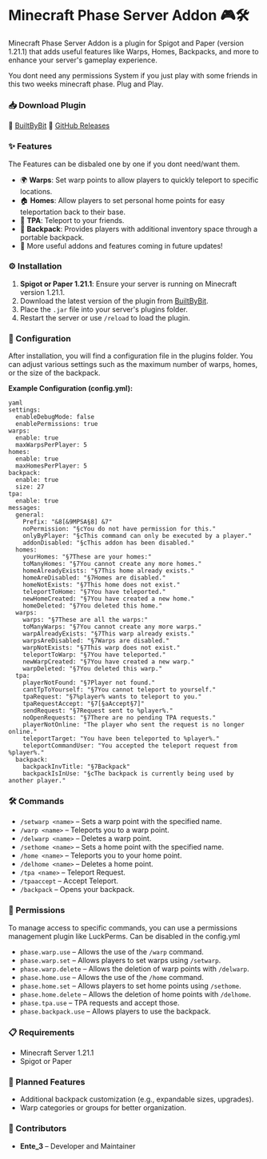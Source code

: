 # Minecraft Phase Server Addon 🎮🛠️

Minecraft Phase Server Addon is a plugin for Spigot and Paper (version 1.21.1) that adds useful features like Warps, Homes, Backpacks, and more to enhance your server's gameplay experience.

You dont need any permissions System if you just play with some friends in this two weeks minecraft phase.
Plug and Play.

### 📥 Download Plugin

🔗 [BuiltByBit](https://builtbybit.com/resources/minecraft-phase-server-addon.52980/)
🔗 [GitHub Releases](https://github.com/Inconnu-Development/Minecraft-Phase-Server-Addon/releases)

### ✨ Features

The Features can be disbaled one by one if you dont need/want them.

- 🌍 **Warps**: Set warp points to allow players to quickly teleport to specific locations.
- 🏠 **Homes**: Allow players to set personal home points for easy teleportation back to their base.
- 🤝 **TPA**: Teleport to your friends.
- 🎒 **Backpack**: Provides players with additional inventory space through a portable backpack.
- 🚀 More useful addons and features coming in future updates!

### ⚙️ Installation

1. **Spigot or Paper 1.21.1**: Ensure your server is running on Minecraft version 1.21.1.
2. Download the latest version of the plugin from [BuiltByBit](https://builtbybit.com/resources/minecraft-phase-server-addon.52980/).
3. Place the `.jar` file into your server's plugins folder.
4. Restart the server or use `/reload` to load the plugin.

### 🔧 Configuration

After installation, you will find a configuration file in the plugins folder. You can adjust various settings such as the maximum number of warps, homes, or the size of the backpack.

**Example Configuration (config.yml):**

```
yaml
settings:
  enableDebugMode: false
  enablePermissions: true
warps:
  enable: true
  maxWarpsPerPlayer: 5
homes:
  enable: true
  maxHomesPerPlayer: 5
backpack:
  enable: true
  size: 27
tpa:
  enable: true
messages:
  general:
    Prefix: "&8[&9MPSA§8] &7"
    noPermission: "§cYou do not have permission for this."
    onlyByPlayer: "§cThis command can only be executed by a player."
    addonDisabled: "§cThis addon has been disabled."
  homes:
    yourHomes: "§7These are your homes:"
    toManyHomes: "§7You cannot create any more homes."
    homeAlreadyExists: "§7This home already exists."
    homeAreDisabled: "§7Homes are disabled."
    homeNotExists: "§7This home does not exist."
    teleportToHome: "§7You have teleported."
    newHomeCreated: "§7You have created a new home."
    homeDeleted: "§7You deleted this home."
  warps:
    warps: "§7These are all the warps:"
    toManyWarps: "§7You cannot create any more warps."
    warpAlreadyExists: "§7This warp already exists."
    warpsAreDisabled: "§7Warps are disabled."
    warpNotExists: "§7This warp does not exist."
    teleportToWarp: "§7You have teleported."
    newWarpCreated: "§7You have created a new warp."
    warpDeleted: "§7You deleted this warp."
  tpa:
    playerNotFound: "§7Player not found."
    cantTpToYourself: "§7You cannot teleport to yourself."
    tpaRequest: "§7%player% wants to teleport to you."
    tpaRequestAccept: "§7[§aAccept§7]"
    sendRequest: "§7Request sent to %player%."
    noOpenRequests: "§7There are no pending TPA requests."
    playerNotOnline: "The player who sent the request is no longer online."
    teleportTarget: "You have been teleported to %player%."
    teleportCommandUser: "You accepted the teleport request from %player%."
  backpack:
    backpackInvTitle: "§7Backpack"
    backpackIsInUse: "§cThe backpack is currently being used by another player."
```

### 🛠️ Commands

- `/setwarp <name>` – Sets a warp point with the specified name.
- `/warp <name>` – Teleports you to a warp point.
- `/delwarp <name>` – Deletes a warp point.
- `/sethome <name>` – Sets a home point with the specified name.
- `/home <name>` – Teleports you to your home point.
- `/delhome <name>` – Deletes a home point.
- `/tpa <name>` – Teleport Request.
- `/tpaaccept` – Accept Teleport.
- `/backpack` – Opens your backpack.

### 🔑 Permissions

To manage access to specific commands, you can use a permissions management plugin like LuckPerms.
Can be disabled in the config.yml

- `phase.warp.use` – Allows the use of the `/warp` command.
- `phase.warp.set` – Allows players to set warps using `/setwarp`.
- `phase.warp.delete` – Allows the deletion of warp points with `/delwarp`.
- `phase.home.use` – Allows the use of the `/home` command.
- `phase.home.set` – Allows players to set home points using `/sethome`.
- `phase.home.delete` – Allows the deletion of home points with `/delhome`.
- `phase.tpa.use` – TPA requests and accept those.
- `phase.backpack.use` – Allows players to use the backpack.

### 📋 Requirements

- Minecraft Server 1.21.1
- Spigot or Paper

### 🚧 Planned Features

- Additional backpack customization (e.g., expandable sizes, upgrades).
- Warp categories or groups for better organization.

### 👥 Contributors

- **Ente_3** – Developer and Maintainer
